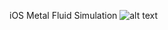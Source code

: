 iOS Metal Fluid Simulation
![alt text](https://github.com/Ushio/MetalFuildDemo/blob/master/screenshot.png)